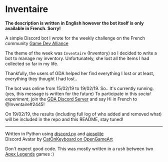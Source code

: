 # Inventaire

**The description is written in English however the bot itself is only available in French. Sorry!**

A simple Discord bot I wrote for the weekly challenge on the French community [Game Dev Alliance](https://gamedevalliance.fr)

The theme of the week was `Inventaire` (Inventory) so I decided to write a bot to manage my inventory. Unfortunately, she lost all the items I had collected so far in my life.

Thankfully, the users of GDA helped her find everything I lost or at least, everything they thought I had lost..

The bot was online from 15/02/19 to 19/02/19. So.. It's currently running. (yes, this message is written for the future) To participate in this *social experiment*, join the [GDA Discord Server](https://discord.gg/RrBppaj) and say Hi in French to @Inventaire#2445!

On 19/02/19, the results (including full log of who added and removed what) will be included in the repo and this README, stay tuned!

----------------

Written in Python using [discord.py](https://github.com/Rapptz/discord.py/tree/rewrite) and [aiosqlite](https://github.com/jreese/aiosqlite)<br/>
Discord Avatar by [CatOnKeyboard on OpenGameArt](https://opengameart.org/content/15-pixel-art-magic-girl-idle-walk)

Don't expect good code. This was mostly written in a rush between two [Apex Legends](https://www.origin.com/can/en-us/store/apex/apex) games :)